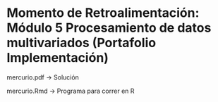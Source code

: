 # Momento de Retroalimentación: Módulo 5 Procesamiento de datos multivariados (Portafolio Implementación)

mercurio.pdf &rarr; Solución

mercurio.Rmd -> Programa para correr en R
